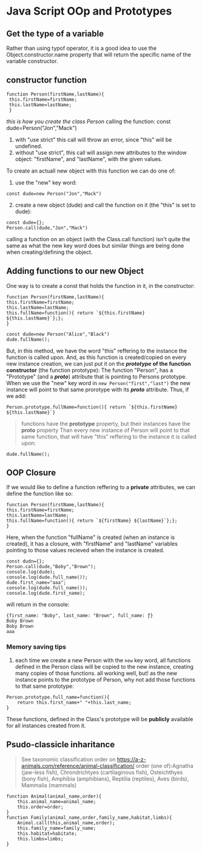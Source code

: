 # Java Script OOp and Prototypes

## Get the type of a variable

Rather than using typof operator, it is a good idea to use the Object.constructor.name property that will return the specific name of the variable constructor.

## constructor function

```
function Person(firstName,lastName){
 this.firstName=firstName;
 this.lastName=lastName;
 }
```

_this is how you create the class Person_
calling the function:
const dude=Person("Jon","Mack")

1.  with "use strict" this call will throw an error, since "this" will be undefined.
2.  without "use strict", this call will assign new attributes to the window object: "firstName", and "lastName", with the given values.

To create an actuall new object with this function we can do one of:

1.  use the "new" key word:

```
const dude=new Person("Jon","Mack")
```

2.  create a new object (dude) and call the function on it (the "this" is set to dude):

```
const dude={};
Person.call(dude,"Jon","Mack")
```

calling a function on an object (with the Class.call function) isn't quite the same as what the new key word does but similar things are being done when creating/defining the object.

## Adding functions to our new Object

One way is to create a const that holds the function in it, in the constructor:

```
function Person(firstName,lastName){
this.firstName=firstName;
this.lastName=lastName;
this.fullName=function(){ return `${this.firstName} ${this.lastName}`};};
}

const dude=new Person("Alice","Black")
dude.fullName();
```

But, in this method, we have the word "this" reffering to the instance the function is called upon. And, as this function is created/copied on every new instance creation, we can just put it on the **_prototype_ of the function constructor** (the function prototype):
The function "Person", has a "Prototype" (and a **_proto_**) attribute that is pointing to Persons prototype.
When we use the "new" key word in `new Person("first","last")` the new instance will point to that same prorotype with its **_proto_**
attribute.
Thus, if we add:

```
Person.prototype.fullName=function(){ return `${this.firstName} ${this.lastName}`}
```

> functions have the **prototype** property, but their instances have the **proto** property
> Than every new instance of Person will point to that same function, that will have "this" reffering to the instance it is called upon:

```
dude.fullName();
```

## OOP Closure

If we would like to define a function reffering to a **private** attributes, we can define the function like so:

```
function Person(firstName,lastName){
this.firstName=firstName;
this.lastName=lastName;
this.fullName=function(){ return `${firstName} ${lastName}`};};
}
```

Here, when the function "fullName" is created (when an instance is created), it has a closure, with "firstName" and "lastName" variables pointing to those values
recieved when the instance is created.

```
const dudn={};
Person.call(dude,"Boby","Brown");
console.log(dude);
console.log(dude.full_name());
dude.first_name="aaa";
console.log(dude.full_name());
console.log(dude.first_name);
```

will return in the console:

```
{first_name: "Boby", last_name: "Brown", full_name: ƒ}
Boby Brown
Boby Brown
aaa
```

### Memory saving tips

1. each time we create a new Person with the `new` key word, all functions defined in the Person class will be copied to the new instance, creating many copies of those functions. all working well, but! as the new instance points to the prototype of Person, why not add those functions to that same prototype:

```
Person.prototype.full_name=function(){
    return this.first_name+" "+this.last_name;
}
```

These functions, defined in the Class's prototype will be **publicly** available for all instances created from it.

## Psudo-classicle inharitance

> See taxonomic classification order on https://a-z-animals.com/reference/animal-classification/
> order (one of):Agnatha (jaw-less fish), Chrondrichtyes (cartilaginous fish), Osteichthyes (bony fish), Amphibia (amphibians), Reptilia (reptiles), Aves (birds), Mammalia (mammals)

```
function Animal(animal_name,order){
    this.animal_name=animal_name;
    this.order=order;
}
function Family(animal_name,order,family_name,habitat,limbs){
    Animal.call(this,animal_name,order);
    this.family_name=family_name;
    this.habitat=habitate;
    this.limbs=limbs;
}
```
